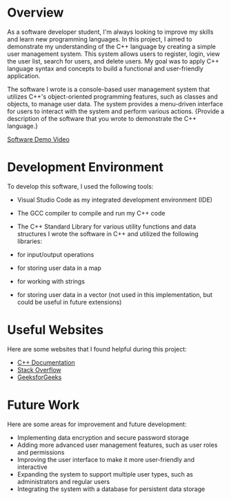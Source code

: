 # Overview

As a software developer student, I'm always looking to improve my skills and learn new programming languages. 
In this project, I aimed to demonstrate my understanding of the C++ language by creating a simple user management system. 
This system allows users to register, login, view the user list, search for users, and delete users. 
My goal was to apply C++ language syntax and concepts to build a functional and user-friendly application.

The software I wrote is a console-based user management system that utilizes C++'s object-oriented programming features, such as classes and objects, to manage user data. 
The system provides a menu-driven interface for users to interact with the system and perform various actions.
{Provide a description of the software that you wrote to demonstrate the C++ language.}

[Software Demo Video]([http://youtube.link.goes.here](https://youtu.be/tgltKAhrw4o?si=dl8dBYnmSKIDZleq))

# Development Environment

To develop this software, I used the following tools:

- Visual Studio Code as my integrated development environment (IDE)
- The GCC compiler to compile and run my C++ code
- The C++ Standard Library for various utility functions and data structures
I wrote the software in C++ and utilized the following libraries:

- <iostream> for input/output operations
- <map> for storing user data in a map
- <string> for working with strings
- <vector> for storing user data in a vector (not used in this implementation, but could be useful in future extensions)
# Useful Websites

Here are some websites that I found helpful during this project:

- [C++ Documentation](https://en.cppreference.com/w/cpp)
- [Stack Overflow](https://stackoverflow.com/)
- [GeeksforGeeks](https://www.geeksforgeeks.org/)
# Future Work

Here are some areas for improvement and future development:

- Implementing data encryption and secure password storage
- Adding more advanced user management features, such as user roles and permissions
- Improving the user interface to make it more user-friendly and interactive
- Expanding the system to support multiple user types, such as administrators and regular users
- Integrating the system with a database for persistent data storage
